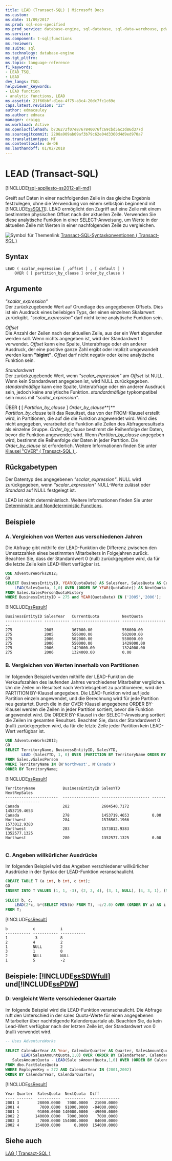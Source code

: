 ```yaml
---
title: LEAD (Transact-SQL) | Microsoft Docs
ms.custom: 
ms.date: 11/09/2017
ms.prod: sql-non-specified
ms.prod_service: database-engine, sql-database, sql-data-warehouse, pdw
ms.service: 
ms.component: t-sql|functions
ms.reviewer: 
ms.suite: sql
ms.technology: database-engine
ms.tgt_pltfrm: 
ms.topic: language-reference
f1_keywords:
- LEAD_TSQL
- LEAD
dev_langs: TSQL
helpviewer_keywords:
- LEAD function
- analytic functions, LEAD
ms.assetid: 21f66bbf-d1ea-4f75-a3c4-20dc7fc1c69e
caps.latest.revision: "22"
author: edmacauley
ms.author: edmaca
manager: craigg
ms.workload: Active
ms.openlocfilehash: b736272f07e8767840076fc69cbd5ac3d86d377d
ms.sourcegitcommit: 2208a909ab09af3b79c62e04d3360d4d9ed970a7
ms.translationtype: MT
ms.contentlocale: de-DE
ms.lasthandoff: 01/02/2018
---
```

# <a name="lead-transact-sql"></a>LEAD (Transact-SQL)
[!INCLUDE[tsql-appliesto-ss2012-all-md](../../includes/tsql-appliesto-ss2012-all-md.md)]

  Greift auf Daten in einer nachfolgenden Zeile in das gleiche Ergebnis festzulegen, ohne die Verwendung von einem selbstjoin beginnend mit [!INCLUDE[ssSQL11](../../includes/sssql11-md.md)]. LEAD ermöglicht den Zugriff auf eine Zeile mit einem bestimmten physischen Offset nach der aktuellen Zeile. Verwenden Sie diese analytische Funktion in einer SELECT-Anweisung, um Werte in der aktuellen Zeile mit Werten in einer nachfolgenden Zeile zu vergleichen.  
  
 ![Symbol für Themenlink](../../database-engine/configure-windows/media/topic-link.gif "Thema Linksymbol") [Transact-SQL-Syntaxkonventionen &#40; Transact-SQL &#41;](../../t-sql/language-elements/transact-sql-syntax-conventions-transact-sql.md)  
  
## <a name="syntax"></a>Syntax  
  
```  
LEAD ( scalar_expression [ ,offset ] , [ default ] )   
    OVER ( [ partition_by_clause ] order_by_clause )  
```  
  
## <a name="arguments"></a>Argumente  
 *"scalar_expression"*  
 Der zurückzugebende Wert auf Grundlage des angegebenen Offsets. Dies ist ein Ausdruck eines beliebigen Typs, der einen einzelnen Skalarwert zurückgibt. *"scalar_expression"* darf nicht keine analytische Funktion sein.  
  
 *Offset*  
 Die Anzahl der Zeilen nach der aktuellen Zeile, aus der ein Wert abgerufen werden soll. Wenn nichts angegeben ist, wird der Standardwert 1 verwendet. *Offset* kann eine Spalte, Unterabfrage oder ein anderer Ausdruck, der eine positive ganze Zahl ergibt oder implizit umgewandelt werden kann **"bigint"**. *Offset* darf nicht negativ oder keine analytische Funktion sein.  
  
 *Standardwert*  
 Der zurückzugebende Wert, wenn *"scalar_expression"* am *Offset* ist NULL. Wenn kein Standardwert angegeben ist, wird NULL zurückgegeben. *standardmäßige* kann eine Spalte, Unterabfrage oder ein anderer Ausdruck sein, jedoch keine analytische Funktion. *standardmäßige* typkompatibel sein muss mit *"scalar_expression"*.  
  
 ÜBER **(** [ *Partition_by_clause* ] *Order_by_clause***)**  
 *Partition_by_clause* teilt das Resultset, das von der FROM-Klausel erstellt wird, in Partitionen, die auf die die Funktion angewendet wird. Wird dies nicht angegeben, verarbeitet die Funktion alle Zeilen des Abfrageresultsets als einzelne Gruppe. *Order_by_clause* bestimmt die Reihenfolge der Daten, bevor die Funktion angewendet wird. Wenn *Partition_by_clause* angegeben wird, bestimmt die Reihenfolge der Daten in jeder Partition. Die *Order_by_clause* ist erforderlich. Weitere Informationen finden Sie unter [Klausel "OVER" &#40; Transact-SQL &#41; ](../../t-sql/queries/select-over-clause-transact-sql.md).  
  
## <a name="return-types"></a>Rückgabetypen  
 Der Datentyp des angegebenen *"scalar_expression"*. NULL wird zurückgegeben, wenn *"scalar_expression"* NULL-Werte zulässt oder *Standard* auf NULL festgelegt ist.  
  
 LEAD ist nicht deterministisch. Weitere Informationen finden Sie unter [Deterministic and Nondeterministic Functions](../../relational-databases/user-defined-functions/deterministic-and-nondeterministic-functions.md).  
  
## <a name="examples"></a>Beispiele  
  
### <a name="a-compare-values-between-years"></a>A. Vergleichen von Werten aus verschiedenen Jahren  
 Die Abfrage gibt mithilfe der LEAD-Funktion die Differenz zwischen den Umsatzzahlen eines bestimmten Mitarbeiters in Folgejahren zurück. Beachten Sie, dass der Standardwert 0 (null) zurückgegeben wird, da für die letzte Zeile kein LEAD-Wert verfügbar ist.  
  
```sql  
USE AdventureWorks2012;  
GO  
SELECT BusinessEntityID, YEAR(QuotaDate) AS SalesYear, SalesQuota AS CurrentQuota,   
    LEAD(SalesQuota, 1,0) OVER (ORDER BY YEAR(QuotaDate)) AS NextQuota  
FROM Sales.SalesPersonQuotaHistory  
WHERE BusinessEntityID = 275 and YEAR(QuotaDate) IN ('2005','2006');  
```  
  
 [!INCLUDE[ssResult](../../includes/ssresult-md.md)]  
  
```  
BusinessEntityID SalesYear   CurrentQuota          NextQuota  
---------------- ----------- --------------------- ---------------------  
275              2005        367000.00             556000.00  
275              2005        556000.00             502000.00  
275              2006        502000.00             550000.00  
275              2006        550000.00             1429000.00  
275              2006        1429000.00            1324000.00  
275              2006        1324000.00            0.00  
```  
  
### <a name="b-compare-values-within-partitions"></a>B. Vergleichen von Werten innerhalb von Partitionen  
 Im folgenden Beispiel werden mithilfe der LEAD-Funktion die Verkaufszahlen des laufenden Jahres verschiedener Mitarbeiter verglichen. Um die Zeilen im Resultset nach Vertriebsgebiet zu partitionieren, wird die PARTITION BY-Klausel angegeben. Die LEAD-Funktion wird auf jede Partition einzeln angewendet, und die Berechnung wird für jede Partition neu gestartet. Durch die in der OVER-Klausel angegebene ORDER BY-Klausel werden die Zeilen in jeder Partition sortiert, bevor die Funktion angewendet wird. Die ORDER BY-Klausel in der SELECT-Anweisung sortiert die Zeilen im gesamten Resultset. Beachten Sie, dass der Standardwert 0 (null) zurückgegeben wird, da für die letzte Zeile jeder Partition kein LEAD-Wert verfügbar ist.  
  
```sql  
USE AdventureWorks2012;  
GO  
SELECT TerritoryName, BusinessEntityID, SalesYTD,   
       LEAD (SalesYTD, 1, 0) OVER (PARTITION BY TerritoryName ORDER BY SalesYTD DESC) AS NextRepSales  
FROM Sales.vSalesPerson  
WHERE TerritoryName IN (N'Northwest', N'Canada')   
ORDER BY TerritoryName;  
```  
  
 [!INCLUDE[ssResult](../../includes/ssresult-md.md)]  
  
```   
TerritoryName            BusinessEntityID SalesYTD              NextRepSales  
-----------------------  ---------------- --------------------- ---------------------  
Canada                   282              2604540.7172          1453719.4653  
Canada                   278              1453719.4653          0.00  
Northwest                284              1576562.1966          1573012.9383  
Northwest                283              1573012.9383          1352577.1325  
Northwest                280              1352577.1325          0.00  
  
```  
  
### <a name="c-specifying-arbitrary-expressions"></a>C. Angeben willkürlicher Ausdrücke  
 Im folgenden Beispiel wird das Angeben verschiedener willkürlicher Ausdrücke in der Syntax der LEAD-Funktion veranschaulicht.  
  
```sql  
CREATE TABLE T (a int, b int, c int);   
GO  
INSERT INTO T VALUES (1, 1, -3), (2, 2, 4), (3, 1, NULL), (4, 3, 1), (5, 2, NULL), (6, 1, 5);   
  
SELECT b, c,   
    LEAD(2*c, b*(SELECT MIN(b) FROM T), -c/2.0) OVER (ORDER BY a) AS i  
FROM T;  
```  
  
 [!INCLUDE[ssResult](../../includes/ssresult-md.md)]  
  
```  
b           c           i  
----------- ----------- -----------  
1           -3          8  
2           4           2  
1           NULL        2  
3           1           0  
2           NULL        NULL  
1           5           -2  
```  
  
## <a name="examples-includesssdwfullincludessssdwfull-mdmd-and-includesspdwincludessspdw-mdmd"></a>Beispiele: [!INCLUDE[ssSDWfull](../../includes/sssdwfull-md.md)] und[!INCLUDE[ssPDW](../../includes/sspdw-md.md)]  
  
### <a name="d-compare-values-between-quarters"></a>D: vergleicht Werte verschiedener Quartale  
 Im folgende Beispiel wird die LEAD-Funktion veranschaulicht. Die Abfrage ruft den Unterschied in der sales Quota-Werte für einen angegebenen Mitarbeiter über nachfolgende Kalenderquartale ab. Beachten Sie, da kein Lead-Wert verfügbar nach der letzten Zeile ist, der Standardwert von 0 (null) verwendet wird.  
  
```sql  
-- Uses AdventureWorks  
  
SELECT CalendarYear AS Year, CalendarQuarter AS Quarter, SalesAmountQuota AS SalesQuota,  
       LEAD(SalesAmountQuota,1,0) OVER (ORDER BY CalendarYear, CalendarQuarter) AS NextQuota,  
   SalesAmountQuota - LEAD(Sale sAmountQuota,1,0) OVER (ORDER BY CalendarYear, CalendarQuarter) AS Diff  
FROM dbo.FactSalesQuota  
WHERE EmployeeKey = 272 AND CalendarYear IN (2001,2002)  
ORDER BY CalendarYear, CalendarQuarter;  
```  
  
 [!INCLUDE[ssResult](../../includes/ssresult-md.md)]  
  
 ```
Year Quarter  SalesQuota  NextQuota  Diff  
---- -------  ----------  ---------  -------------  
2001 3        28000.0000   7000.0000   21000.0000 
2001 4         7000.0000  91000.0000  -84000.0000  
2001 1        91000.0000 140000.0000  -49000.0000  
2002 2       140000.0000   7000.0000    7000.0000  
2002 3         7000.0000 154000.0000   84000.0000  
2002 4       154000.0000      0.0000  154000.0000
```  
  
## <a name="see-also"></a>Siehe auch  
 [LAG &#40; Transact-SQL &#41;](../../t-sql/functions/lag-transact-sql.md)  
  
  


